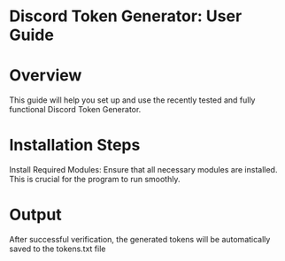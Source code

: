 # Discord Token Generator: User Guide

# Overview
This guide will help you set up and use the recently tested and fully functional Discord Token Generator.

# Installation Steps

Install Required Modules: Ensure that all necessary modules are installed. This is crucial for the program to run smoothly.

# Output

After successful verification, the generated tokens will be automatically saved to the tokens.txt file
